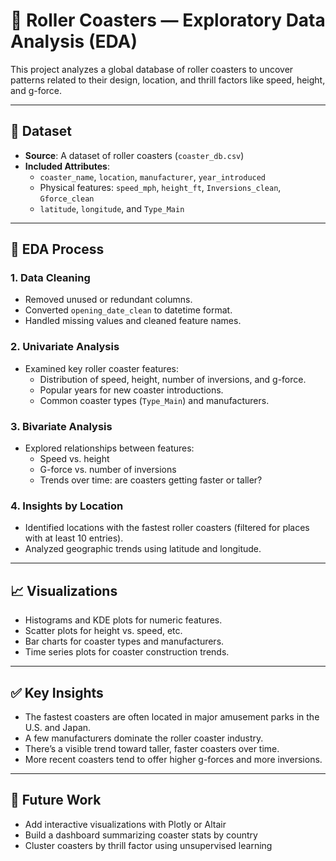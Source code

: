 # 🎢 Roller Coasters — Exploratory Data Analysis (EDA)

This project analyzes a global database of roller coasters to uncover patterns related to their design, location, and thrill factors like speed, height, and g-force.

---

## 📁 Dataset

- **Source**: A dataset of roller coasters (`coaster_db.csv`)
- **Included Attributes**:
  - `coaster_name`, `location`, `manufacturer`, `year_introduced`
  - Physical features: `speed_mph`, `height_ft`, `Inversions_clean`, `Gforce_clean`
  - `latitude`, `longitude`, and `Type_Main`

---

## 🔧 EDA Process

### 1. Data Cleaning

- Removed unused or redundant columns.
- Converted `opening_date_clean` to datetime format.
- Handled missing values and cleaned feature names.

### 2. Univariate Analysis

- Examined key roller coaster features:
  - Distribution of speed, height, number of inversions, and g-force.
  - Popular years for new coaster introductions.
  - Common coaster types (`Type_Main`) and manufacturers.

### 3. Bivariate Analysis

- Explored relationships between features:
  - Speed vs. height
  - G-force vs. number of inversions
  - Trends over time: are coasters getting faster or taller?

### 4. Insights by Location

- Identified locations with the fastest roller coasters (filtered for places with at least 10 entries).
- Analyzed geographic trends using latitude and longitude.

---

## 📈 Visualizations

- Histograms and KDE plots for numeric features.
- Scatter plots for height vs. speed, etc.
- Bar charts for coaster types and manufacturers.
- Time series plots for coaster construction trends.

---

## ✅ Key Insights

- The fastest coasters are often located in major amusement parks in the U.S. and Japan.
- A few manufacturers dominate the roller coaster industry.
- There’s a visible trend toward taller, faster coasters over time.
- More recent coasters tend to offer higher g-forces and more inversions.

---

## 🚀 Future Work

- Add interactive visualizations with Plotly or Altair
- Build a dashboard summarizing coaster stats by country
- Cluster coasters by thrill factor using unsupervised learning
